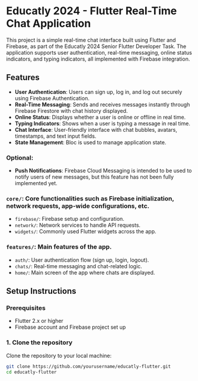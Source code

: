# Educatly 2024 - Flutter Real-Time Chat Application

This project is a simple real-time chat interface built using Flutter and Firebase, as part of the Educatly 2024 Senior Flutter Developer Task. The application supports user authentication, real-time messaging, online status indicators, and typing indicators, all implemented with Firebase integration.

## Features

- **User Authentication**: Users can sign up, log in, and log out securely using Firebase Authentication.
- **Real-Time Messaging**: Sends and receives messages instantly through Firebase Firestore with chat history displayed.
- **Online Status**: Displays whether a user is online or offline in real time.
- **Typing Indicators**: Shows when a user is typing a message in real time.
- **Chat Interface**: User-friendly interface with chat bubbles, avatars, timestamps, and text input fields.
- **State Management**: Bloc is used to manage application state.

### Optional:
- **Push Notifications**: Firebase Cloud Messaging is intended to be used to notify users of new messages, but this feature has not been fully implemented yet.


### `core/`: Core functionalities such as Firebase initialization, network requests, app-wide configurations, etc.
- `firebase/`: Firebase setup and configuration.
- `network/`: Network services to handle API requests.
- `widgets/`: Commonly used Flutter widgets across the app.

### `features/`: Main features of the app.
- `auth/`: User authentication flow (sign up, login, logout).
- `chats/`: Real-time messaging and chat-related logic.
- `home/`: Main screen of the app where chats are displayed.

## Setup Instructions

### Prerequisites

- Flutter 2.x or higher
- Firebase account and Firebase project set up

### 1. Clone the repository
Clone the repository to your local machine:

```bash
git clone https://github.com/yourusername/educatly-flutter.git
cd educatly-flutter
